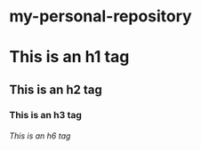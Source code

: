 # my-personal-repository

# This is an h1 tag
## This is an h2 tag
### This is an h3 tag
###### This is an h6 tag